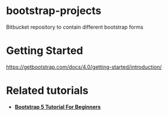 # bootstrap-projects
Bitbucket repository to contain different bootstrap forms

# Getting Started
https://getbootstrap.com/docs/4.0/getting-started/introduction/


# Related tutorials
- [**Bootstrap 5 Tutorial For Beginners**](https://www.youtube.com/playlist?list=PLp50dWW_m40WzAh2wY0a9iFYb0QlPzoxx)


